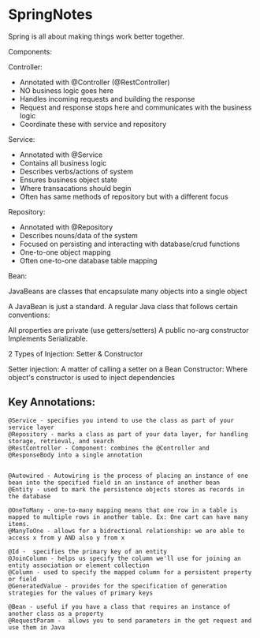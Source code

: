 # SpringNotes

Spring is all about making things work better together. 

Components:

Controller: 
- Annotated with @Controller (@RestController)
- NO business logic goes here
- Handles incoming requests and building the response
- Request and response stops here and communicates with the business logic
- Coordinate these with service and repository

Service:
- Annotated with @Service
- Contains all business logic 
- Describes verbs/actions of system
- Ensures business object state
- Where transacations should begin 
- Often has same methods of repository but with a different focus

Repository:
- Annotated with @Repository
- Describes nouns/data of the system
- Focused on persisting and interacting with database/crud functions
- One-to-one object mapping
- Often one-to-one database table mapping

Bean: 

JavaBeans are classes that encapsulate many objects into a single object 

A JavaBean is just a standard. A regular Java class that follows certain conventions:

All properties are private (use getters/setters)
A public no-arg constructor
Implements Serializable.


2 Types of Injection:
Setter & Constructor

Setter injection: A matter of calling a setter on a Bean
Constructor: Where object's constructor is used to inject dependencies

Key Annotations:
--------------
```
@Service - specifies you intend to use the class as part of your service layer
@Repository - marks a class as part of your data layer, for handling storage, retrieval, and search
@RestController - Component: combines the @Controller and @ResponseBody into a single annotation


@Autowired - Autowiring is the process of placing an instance of one bean into the specified field in an instance of another bean
@Entity - used to mark the persistence objects stores as records in the database

@OneToMany - one-to-many mapping means that one row in a table is mapped to multiple rows in another table. Ex: One cart can have many items.
@ManyToOne - allows for a bidrectional relationship: we are able to access x from y AND also y from x

@Id -  specifies the primary key of an entity
@JoinColumn - helps us specify the column we'll use for joining an entity association or element collection
@Column - used to specify the mapped column for a persistent property or field
@GeneratedValue - provides for the specification of generation strategies for the values of primary keys

@Bean - useful if you have a class that requires an instance of another class as a property
@RequestParam -  allows you to send parameters in the get request and use them in Java
```
